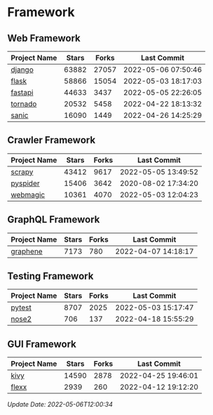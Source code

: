 # Framework

## Web Framework
| Project Name | Stars | Forks | Last Commit |
| ------------ | ----- | ----- | ----------- |
| [django](https://github.com/django/django) | 63882 | 27057 | 2022-05-06 07:50:46 |
| [flask](https://github.com/pallets/flask) | 58866 | 15054 | 2022-05-03 18:17:03 |
| [fastapi](https://github.com/tiangolo/fastapi) | 44633 | 3437 | 2022-05-05 22:26:05 |
| [tornado](https://github.com/tornadoweb/tornado) | 20532 | 5458 | 2022-04-22 18:13:32 |
| [sanic](https://github.com/sanic-org/sanic) | 16090 | 1449 | 2022-04-26 14:25:29 |

## Crawler Framework
| Project Name | Stars | Forks | Last Commit |
| ------------ | ----- | ----- | ----------- |
| [scrapy](https://github.com/scrapy/scrapy) | 43412 | 9617 | 2022-05-05 13:49:52 |
| [pyspider](https://github.com/binux/pyspider) | 15406 | 3642 | 2020-08-02 17:34:20 |
| [webmagic](https://github.com/code4craft/webmagic) | 10361 | 4070 | 2022-05-03 12:04:23 |

## GraphQL Framework
| Project Name | Stars | Forks | Last Commit |
| ------------ | ----- | ----- | ----------- |
| [graphene](https://github.com/graphql-python/graphene) | 7173 | 780 | 2022-04-07 14:18:17 |

## Testing Framework
| Project Name | Stars | Forks | Last Commit |
| ------------ | ----- | ----- | ----------- |
| [pytest](https://github.com/pytest-dev/pytest) | 8707 | 2025 | 2022-05-03 15:17:47 |
| [nose2](https://github.com/nose-devs/nose2) | 706 | 137 | 2022-04-18 15:55:29 |

## GUI Framework
| Project Name | Stars | Forks | Last Commit |
| ------------ | ----- | ----- | ----------- |
| [kivy](https://github.com/kivy/kivy) | 14590 | 2878 | 2022-04-25 19:46:01 |
| [flexx](https://github.com/flexxui/flexx) | 2939 | 260 | 2022-04-12 19:12:20 |

*Update Date: 2022-05-06T12:00:34*